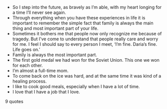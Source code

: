  - So I step into the future, as bravely as I’m able, with my heart longing for a time I’ll never see again.
 - Through everything when you have these experiences in life it is important to remember the simple fact that family is always the main thing and most important part of your life.
 - Sometimes it bothers me that people now only recognize me because of tragedy. But I’ve come to understand that people really care and worry for me. I feel I should say to every person I meet, ‘I’m fine. Daria’s fine. Life goes on.’
 - Family is always the most important part.
 - The first gold medal we had won for the Soviet Union. This one we won for each other.
 - I’m almost a full-time mom.
 - To come back on the ice was hard, and at the same time it was kind of a healing process.
 - I like to cook good meals, especially when I have a lot of time.
 - I love that I have a job that I love.

9 quotes